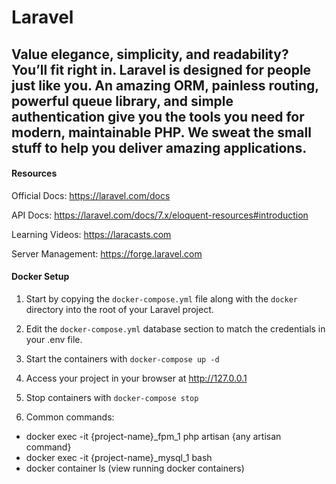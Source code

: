 # Laravel

## Value elegance, simplicity, and readability? You’ll fit right in. Laravel is designed for people just like you.  An amazing ORM, painless routing, powerful queue library, and simple authentication give you the tools you need for modern, maintainable PHP. We sweat the small stuff to help you deliver amazing applications.

#### Resources

Official Docs: https://laravel.com/docs

API Docs: https://laravel.com/docs/7.x/eloquent-resources#introduction

Learning Videos: https://laracasts.com

Server Management: https://forge.laravel.com

#### Docker Setup

1. Start by copying the `docker-compose.yml` file along with the `docker` directory into the root of your Laravel project.

2. Edit the `docker-compose.yml` database section to match the credentials in your .env file.

3. Start the containers with `docker-compose up -d`

4. Access your project in your browser at <http://127.0.0.1>

5. Stop containers with `docker-compose stop`

6. Common commands:
* docker exec -it {project-name}_fpm_1 php artisan {any artisan command}
* docker exec -it {project-name}_mysql_1 bash
* docker container ls (view running docker containers)
